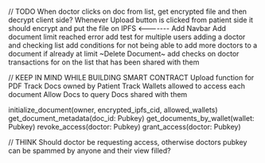 // TODO
When doctor clicks on doc from list, get encrypted file and then decrypt client side?
Whenever Upload button is clicked from patient side it should encrypt and put the file on IPFS <-------
Add Navbar
Add document limit reached error
add test for multiple users adding a doctor and checking list
add conditions for not being able to add more doctors to a document if already at limit
~Delete Document~
add checks on doctor transactions for on the list that has been shared with them


// KEEP IN MIND WHILE BUILDING SMART CONTRACT
Upload function for PDF
Track Docs owned by Patient
Track Wallets allowed to access each document
Allow Docs to query Docs shared with them

initialize_document(owner, encrypted_ipfs_cid, allowed_wallets)
get_document_metadata(doc_id: Pubkey)
get_documents_by_wallet(wallet: Pubkey)
revoke_access(doctor: Pubkey)
grant_access(doctor: Pubkey)

// THINK
Should doctor be requesting access, otherwise doctors pubkey can be spammed by anyone and their view filled? 
